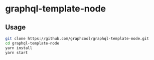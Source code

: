 # graphql-template-node

## Usage

```sh
git clone https://github.com/graphcool/graphql-template-node.git
cd graphql-template-node
yarn install
yarn start
```
